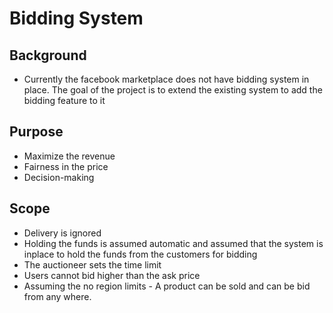 # Bidding System

## Background

- Currently the facebook marketplace does not have bidding system in place. The goal of the project is to extend the existing system to add the bidding feature to it

## Purpose


- Maximize the revenue
- Fairness in the price
- Decision-making


## Scope

- Delivery is ignored
- Holding the funds is assumed automatic and assumed that the system is inplace to hold the funds from the customers for bidding
- The auctioneer sets the time limit
- Users cannot bid higher than the ask price
- Assuming the no region limits - A product can be sold and can be bid from any where.
